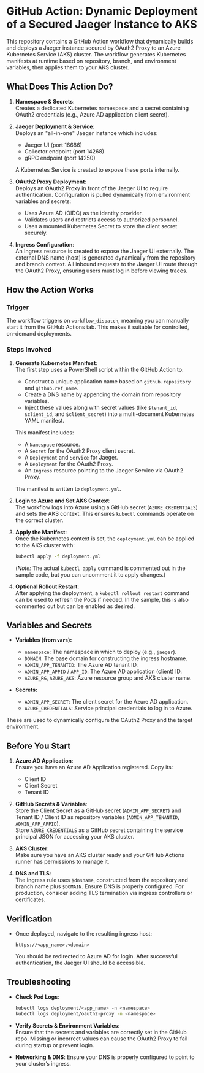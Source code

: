 
# GitHub Action: Dynamic Deployment of a Secured Jaeger Instance to AKS

This repository contains a GitHub Action workflow that dynamically builds and deploys a Jaeger instance secured by OAuth2 Proxy to an Azure Kubernetes Service (AKS) cluster. The workflow generates Kubernetes manifests at runtime based on repository, branch, and environment variables, then applies them to your AKS cluster.

## What Does This Action Do?

1. **Namespace & Secrets**:  
   Creates a dedicated Kubernetes namespace and a secret containing OAuth2 credentials (e.g., Azure AD application client secret).

2. **Jaeger Deployment & Service**:  
   Deploys an "all-in-one" Jaeger instance which includes:
   - Jaeger UI (port 16686)
   - Collector endpoint (port 14268)
   - gRPC endpoint (port 14250)
   
   A Kubernetes Service is created to expose these ports internally.

3. **OAuth2 Proxy Deployment**:  
   Deploys an OAuth2 Proxy in front of the Jaeger UI to require authentication. Configuration is pulled dynamically from environment variables and secrets:
   - Uses Azure AD (OIDC) as the identity provider.
   - Validates users and restricts access to authorized personnel.
   - Uses a mounted Kubernetes Secret to store the client secret securely.

4. **Ingress Configuration**:  
   An Ingress resource is created to expose the Jaeger UI externally. The external DNS name (host) is generated dynamically from the repository and branch context. All inbound requests to the Jaeger UI route through the OAuth2 Proxy, ensuring users must log in before viewing traces.

## How the Action Works

### Trigger

The workflow triggers on `workflow_dispatch`, meaning you can manually start it from the GitHub Actions tab. This makes it suitable for controlled, on-demand deployments.

### Steps Involved

1. **Generate Kubernetes Manifest**:  
   The first step uses a PowerShell script within the GitHub Action to:
   - Construct a unique application name based on `github.repository` and `github.ref_name`.
   - Create a DNS name by appending the domain from repository variables.
   - Inject these values along with secret values (like `$tenant_id`, `$client_id`, and `$client_secret`) into a multi-document Kubernetes YAML manifest. 
   
   This manifest includes:
   - A `Namespace` resource.
   - A `Secret` for the OAuth2 Proxy client secret.
   - A `Deployment` and `Service` for Jaeger.
   - A `Deployment` for the OAuth2 Proxy.
   - An `Ingress` resource pointing to the Jaeger Service via OAuth2 Proxy.

   The manifest is written to `deployment.yml`.

2. **Login to Azure and Set AKS Context**:  
   The workflow logs into Azure using a GitHub secret (`AZURE_CREDENTIALS`) and sets the AKS context. This ensures `kubectl` commands operate on the correct cluster.

3. **Apply the Manifest**:  
   Once the Kubernetes context is set, the `deployment.yml` can be applied to the AKS cluster with:
   ```sh
   kubectl apply -f deployment.yml
   ```
   
   (*Note:* The actual `kubectl apply` command is commented out in the sample code, but you can uncomment it to apply changes.)

4. **Optional Rollout Restart**:  
   After applying the deployment, a `kubectl rollout restart` command can be used to refresh the Pods if needed. In the sample, this is also commented out but can be enabled as desired.

## Variables and Secrets

- **Variables (from `vars`):**  
  - `namespace`: The namespace in which to deploy (e.g., `jaeger`).
  - `DOMAIN`: The base domain for constructing the ingress hostname.
  - `ADMIN_APP_TENANTID`: The Azure AD tenant ID.
  - `ADMIN_APP_APPID` / `APP_ID`: The Azure AD application (client) ID.
  - `AZURE_RG`, `AZURE_AKS`: Azure resource group and AKS cluster name.
  
- **Secrets:**
  - `ADMIN_APP_SECRET`: The client secret for the Azure AD application.
  - `AZURE_CREDENTIALS`: Service principal credentials to log in to Azure.

These are used to dynamically configure the OAuth2 Proxy and the target environment.

## Before You Start

1. **Azure AD Application**:  
   Ensure you have an Azure AD Application registered. Copy its:
   - Client ID
   - Client Secret
   - Tenant ID

2. **GitHub Secrets & Variables**:  
   Store the Client Secret as a GitHub secret (`ADMIN_APP_SECRET`) and Tenant ID / Client ID as repository variables (`ADMIN_APP_TENANTID`, `ADMIN_APP_APPID`).  
   Store `AZURE_CREDENTIALS` as a GitHub secret containing the service principal JSON for accessing your AKS cluster.

3. **AKS Cluster**:  
   Make sure you have an AKS cluster ready and your GitHub Actions runner has permissions to manage it.

4. **DNS and TLS**:  
   The Ingress rule uses `$dnsname`, constructed from the repository and branch name plus `$DOMAIN`. Ensure DNS is properly configured. For production, consider adding TLS termination via ingress controllers or certificates.

## Verification

- Once deployed, navigate to the resulting ingress host:
  ```text
  https://<app_name>.<domain>
  ```
  You should be redirected to Azure AD for login. After successful authentication, the Jaeger UI should be accessible.

## Troubleshooting

- **Check Pod Logs**:
  ```sh
  kubectl logs deployment/<app_name> -n <namespace>
  kubectl logs deployment/oauth2-proxy -n <namespace>
  ```
  
- **Verify Secrets & Environment Variables**:  
  Ensure that the secrets and variables are correctly set in the GitHub repo. Missing or incorrect values can cause the OAuth2 Proxy to fail during startup or prevent login.

- **Networking & DNS**:
  Ensure your DNS is properly configured to point to your cluster’s ingress.

